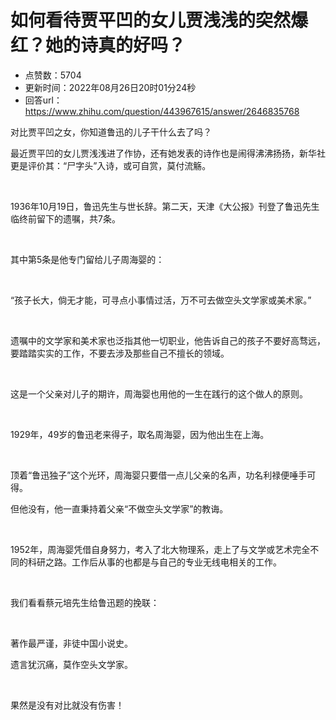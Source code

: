 # 如何看待贾平凹的女儿贾浅浅的突然爆红？她的诗真的好吗？
- 点赞数：5704
- 更新时间：2022年08月26日20时01分24秒
- 回答url：https://www.zhihu.com/question/443967615/answer/2646835768
<body>
 <p data-pid="P6JnXrSM">对比贾平凹之女，你知道鲁迅的儿子干什么去了吗？</p>
 <p data-pid="8WW9jgQf">最近贾平凹的女儿贾浅浅进了作协，还有她发表的诗作也是闹得沸沸扬扬，新华社更是评价其：“尸字头”入诗，或可自赏，莫付流觞。</p>
 <p class="ztext-empty-paragraph"><br></p>
 <p data-pid="reE6uWpD">1936年10月19日，鲁迅先生与世长辞。第二天，天津《大公报》刊登了鲁迅先生临终前留下的遗嘱，共7条。</p>
 <p class="ztext-empty-paragraph"><br></p>
 <p data-pid="nvwF6nI_">其中第5条是他专门留给儿子周海婴的：</p>
 <p class="ztext-empty-paragraph"><br></p>
 <p data-pid="6vpJDBMY">“孩子长大，倘无才能，可寻点小事情过活，万不可去做空头文学家或美术家。”</p>
 <p class="ztext-empty-paragraph"><br></p>
 <p data-pid="Ae6C0pYg">遗嘱中的文学家和美术家也泛指其他一切职业，他告诉自己的孩子不要好高骛远，要踏踏实实的工作，不要去涉及那些自己不擅长的领域。</p>
 <p class="ztext-empty-paragraph"><br></p>
 <p data-pid="kMl1VSlR">这是一个父亲对儿子的期许，周海婴也用他的一生在践行的这个做人的原则。</p>
 <p class="ztext-empty-paragraph"><br></p>
 <p data-pid="mIWGeRhs">1929年，49岁的鲁迅老来得子，取名周海婴，因为他出生在上海。</p>
 <p class="ztext-empty-paragraph"><br></p>
 <p data-pid="RoiIlAEJ">顶着“鲁迅独子”这个光环，周海婴只要借一点儿父亲的名声，功名利禄便唾手可得。</p>
 <p data-pid="XE0nZ_-m">但他没有，他一直秉持着父亲“不做空头文学家”的教诲。</p>
 <p class="ztext-empty-paragraph"><br></p>
 <p data-pid="giKFbkBC">1952年，周海婴凭借自身努力，考入了北大物理系，走上了与文学或艺术完全不同的科研之路。工作后从事的也都是与自己的专业无线电相关的工作。</p>
 <p class="ztext-empty-paragraph"><br></p>
 <p data-pid="006pkXBP">我们看看蔡元培先生给鲁迅题的挽联：</p>
 <p class="ztext-empty-paragraph"><br></p>
 <p data-pid="MEgEf9PY">著作最严谨，非徒中国小说史。</p>
 <p data-pid="hGRPF4Rr">遗言犹沉痛，莫作空头文学家。</p>
 <p class="ztext-empty-paragraph"><br></p>
 <p data-pid="Rr46sGxJ">果然是没有对比就没有伤害！</p>
</body>